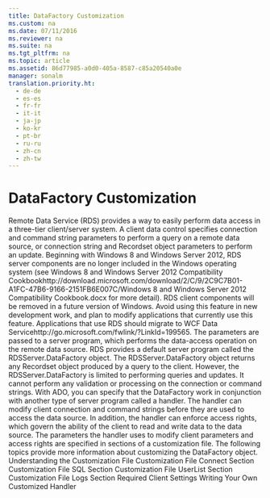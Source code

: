 ```yaml
---
title: DataFactory Customization
ms.custom: na
ms.date: 07/11/2016
ms.reviewer: na
ms.suite: na
ms.tgt_pltfrm: na
ms.topic: article
ms.assetid: 86d77985-a0d0-405a-8587-c85a20540a0e
manager: sonalm
translation.priority.ht: 
  - de-de
  - es-es
  - fr-fr
  - it-it
  - ja-jp
  - ko-kr
  - pt-br
  - ru-ru
  - zh-cn
  - zh-tw
---
```

# DataFactory Customization
<?xml version="1.0" encoding="utf-8"?>
<developerReferenceWithoutSyntaxDocument xmlns="http://ddue.schemas.microsoft.com/authoring/2003/5" xmlns:xlink="http://www.w3.org/1999/xlink" xmlns:xsi="http://www.w3.org/2001/XMLSchema-instance" xsi:schemaLocation="http://ddue.schemas.microsoft.com/authoring/2003/5 http://dduestorage.blob.core.windows.net/ddueschema/developer.xsd">
  <introduction>
    <para>Remote Data Service (RDS) provides a way to easily perform data access in a three-tier client/server system. A client data control specifies connection and command string parameters to perform a query on a remote data source, or connection string and <legacyLink xlink:href="ede1415f-c3df-4cc5-a05b-2576b2b84b60">Recordset</legacyLink> object parameters to perform an update.</para>
    <alert class="important">
      <para>Beginning with Windows 8 and Windows Server 2012, RDS server components are no longer included in the Windows operating system (see Windows 8 and <externalLink><linkText>Windows Server 2012 Compatibility Cookbook</linkText><linkUri>http://download.microsoft.com/download/2/C/9/2C9C7B01-A1FC-47B6-9166-2151FB6E007C/Windows 8 and Windows Server 2012 Compatibility Cookbook.docx</linkUri></externalLink> for more detail). RDS client components will be removed in a future version of Windows. Avoid using this feature in new development work, and plan to modify applications that currently use this feature. Applications that use RDS should migrate to <externalLink><linkText>WCF Data Service</linkText><linkUri>http://go.microsoft.com/fwlink/?LinkId=199565</linkUri></externalLink>.</para>
    </alert>
    <para>The parameters are passed to a server program, which performs the data-access operation on the remote data source. RDS provides a default server program called the <legacyLink xlink:href="e75240c2-b749-471e-b6ea-98cae232efbe">RDSServer.DataFactory</legacyLink> object. The <legacyBold>RDSServer.DataFactory</legacyBold> object returns any <legacyBold>Recordset</legacyBold> object produced by a query to the client.</para>
    <para>However, the <legacyBold>RDSServer.DataFactory</legacyBold> is limited to performing queries and updates. It cannot perform any validation or processing on the connection or command strings.</para>
    <para>With ADO, you can specify that the <legacyBold>DataFactory</legacyBold> work in conjunction with another type of server program called a <legacyItalic>handler</legacyItalic>. The handler can modify client connection and command strings before they are used to access the data source. In addition, the handler can enforce access rights, which govern the ability of the client to read and write data to the data source.</para>
    <para>The parameters the handler uses to modify client parameters and access rights are specified in sections of a customization file.</para>
    <para>The following topics provide more information about customizing the <legacyBold>DataFactory</legacyBold> object.  </para>
    <list class="bullet">
      <listItem>
        <para>             <legacyLink xlink:href="136f74bf-8d86-4a41-be66-c86cbcf81548">Understanding the Customization File</legacyLink>           </para>
      </listItem>
      <listItem>
        <para>             <legacyLink xlink:href="d50eb3cc-a822-486f-b80b-65bb50547ecd">Customization File Connect Section</legacyLink>           </para>
      </listItem>
      <listItem>
        <para>             <legacyLink xlink:href="e65c2871-9986-44ff-b8b7-7f5eda91b3fa">Customization File SQL Section</legacyLink>           </para>
      </listItem>
      <listItem>
        <para>             <legacyLink xlink:href="42e8ec20-eaac-4a95-8cb8-4bba93a75bcb">Customization File UserList Section</legacyLink>           </para>
      </listItem>
      <listItem>
        <para>             <legacyLink xlink:href="a368e264-865c-41ee-be00-d9097255c2ea">Customization File Logs Section</legacyLink>           </para>
      </listItem>
      <listItem>
        <para>             <legacyLink xlink:href="e776b4e3-fcc4-4bfb-a7e8-5ffae1d83833">Required Client Settings</legacyLink>           </para>
      </listItem>
      <listItem>
        <para>             <legacyLink xlink:href="d447712a-e123-47b5-a3a4-5d366cfe8d72">Writing Your Own Customized Handler</legacyLink>           </para>
      </listItem>
    </list>
  </introduction>
  <relatedTopics />
</developerReferenceWithoutSyntaxDocument>